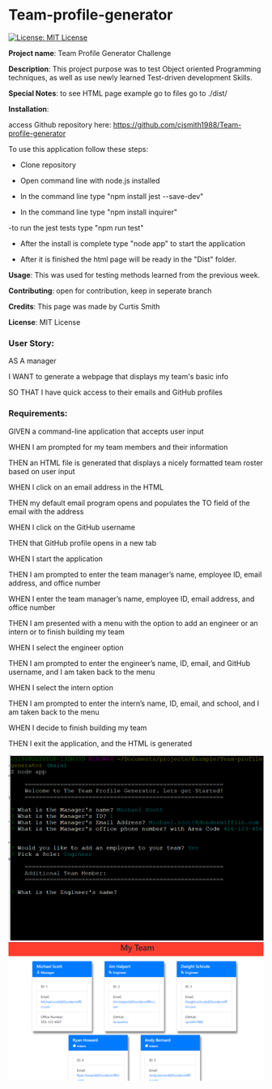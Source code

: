 # Team-profile-generator
[![License: MIT License](https://img.shields.io/badge/License-MIT-brightgreen.svg)](https://choosealicense.com/licenses/mit/)
 
**Project name**: Team Profile Generator Challenge

**Description**: This project purpose was to test Object oriented Programming techniques, as well as use newly learned Test-driven development Skills.

**Special Notes**: to see HTML page example go to files go to ./dist/

**Installation**: 	

access Github repository here: https://github.com/cjsmith1988/Team-profile-generator

To use this application follow these steps:

- Clone repository

- Open command line with node.js installed

- In the command line type "npm install jest --save-dev"

- In the command line type "npm install inquirer"

-to run the jest tests type "npm run test"

- After the install is complete type "node app" to start the application

- After it is finished the html page will be ready in the "Dist" folder.


**Usage**: This was used for testing methods learned from the previous week.

**Contributing**: open for contribution, keep in seperate branch

**Credits**: This page was made by Curtis Smith

**License**: MIT License

### User Story:

AS A manager

I WANT to generate a webpage that displays my team's basic info

SO THAT I have quick access to their emails and GitHub profiles

### Requirements:

GIVEN a command-line application that accepts user input

WHEN I am prompted for my team members and their information

THEN an HTML file is generated that displays a nicely formatted team roster based on user input

WHEN I click on an email address in the HTML

THEN my default email program opens and populates the TO field of the email with the address

WHEN I click on the GitHub username

THEN that GitHub profile opens in a new tab

WHEN I start the application

THEN I am prompted to enter the team manager’s name, employee ID, email address, and office number

WHEN I enter the team manager’s name, employee ID, email address, and office number

THEN I am presented with a menu with the option to add an engineer or an intern or to finish building my team

WHEN I select the engineer option

THEN I am prompted to enter the engineer’s name, ID, email, and GitHub username, and I am taken back to the menu

WHEN I select the intern option

THEN I am prompted to enter the intern’s name, ID, email, and school, and I am taken back to the menu

WHEN I decide to finish building my team

THEN I exit the application, and the HTML is generated


![command line view](https://github.com/cjsmith1988/Team-profile-generator/blob/main/bashScreenGrab.PNG?raw=true)
![command line view](https://github.com/cjsmith1988/Team-profile-generator/blob/main/pageScreenGrab.PNG?raw=true)
